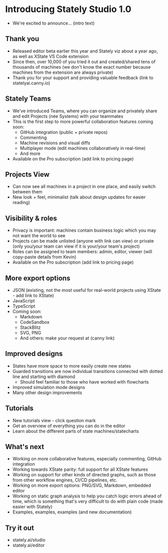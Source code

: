 # Introducing Stately Studio 1.0

- We're excited to announce... (intro text)

## Thank you

- Released editor beta earlier this year and Stately viz about a year ago, as well as XState VS Code extension
- Since then, over 10,000 of you tried it out and created/shared tens of thousands of machines (we don't know the exact number because machines from the extension are always private)
- Thank you for your support and providing valuable feedback (link to statelyai.canny.io)

## Stately Teams

- We've introduced Teams, where you can organize and privately share and edit Projects (née Systems) with your teammates
- This is the first step to more powerful collaboration features coming soon:
  - GitHub integration (public + private repos)
  - Commenting
  - Machine revisions and visual diffs
  - Multiplayer mode (edit machines collaboratively in real-time)
  - And more
- Available on the Pro subscription (add link to pricing page)

## Projects View

- Can now see all machines in a project in one place, and easily switch between them
- New look + feel, minimalist (talk about design updates for easier reading)

## Visibility & roles

- Privacy is important: machines contain business logic which you may not want the world to see
- Projects can be made unlisted (anyone with link can view) or private (only you/your team can view if it is your/your team's project)
- Roles can be assigned to team members: admin, editor, viewer (will copy-paste details from Kevin) 
- Available on the Pro subscription (add link to pricing page)

## More export options

- JSON (existing, not the most useful for real-world projects using XState - add link to XState)
- JavaScript
- TypeScript
- Coming soon:
  - Markdown
  - CodeSandbox
  - StackBlitz
  - SVG, PNG
  - And others: make your request at (canny link)

## Improved designs

- States have more space to more easily create new states
- Guarded transitions are now individual transitions connected with dotted line and starting with diamond
  - Should feel familiar to those who have worked with flowcharts
- Improved simulation mode designs
- Many other design improvements

## Tutorials

- New tutorials view - click question mark
- Get an overview of everything you can do in the editor
- Learn about the different parts of state machines/statecharts

## What's next

- Working on more collaborative features, especially commenting, GitHub integration
- Working towards XState parity: full support for all XState features
- Working on support for other kinds of directed graphs, such as those from other workflow engines, CI/CD pipelines, etc.
- Working on more export options: PNG/SVG, Markdown, embedded editor
- Working on static graph analysis to help you catch logic errors ahead of time, which is something that's very difficult to do with plain code (made easier with Stately)
- Examples, examples, examples (and new documentation)

## Try it out

- stately.ai/studio
- stately.ai/editor
